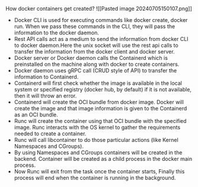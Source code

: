 How docker containers get created?
![[Pasted image 20240705150107.png]]
- Docker CLI is used for executing commands like docker create, docker run. When we pass these commands in the CLI, they will pass the information to the docker daemon. 
- Rest API calls act as a medium to send the information from docker CLI to docker daemon.Here the unix socket will use the rest api calls to transfer the information from the docker client and docker server. 
- Docker server or Docker daemon calls the Containerd which is preinstalled on the machine along with docker to create containers.
- Docker daemon uses gRPC call (CRUD style of API) to transfer the information to Containerd.
- Containerd will first check whether the image is available in the local system or specified registry (docker hub, by default) if it is not available, then it will throw an error.
- Containerd will create the OCI bundle from docker image. Docker will create the image and that image information is given to the Containerd as an OCI bundle. 
- Runc will create the container using that OCI bundle with the specified image. Runc interacts with the OS kernel to gather the requirements needed to create a container.
- Runc will call libcontainer to do those particular actions (like Kernel Namespaces and CGroups). 
- By using Namespaces and CGroups containers will be created in the backend. Container will be created as a child process in the docker main process. 
- Now Runc will exit from the task once the container starts, Finally this process will end when the container is running in the background.